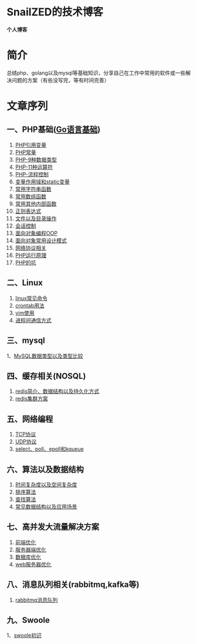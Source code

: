 # SnailZED的技术博客

**个人博客**

# 简介
   
   总结php、golang以及mysql等基础知识，分享自己在工作中常用的软件或一些解决问题的方案（有些没写完，等有时间完善）

    
# 文章序列
    
## 一、PHP基础([Go语言基础](https://github.com/snailzed/gostudy))

1. [PHP引用变量](./php/1基础/1-PHP引用变量.md)
2. [PHP常量](./php/1基础/2-PHP常量.md)
3. [PHP-9种数据类型](./php/1基础/3-PHP数据类型.md)
4. [PHP-11种运算符](./php/1基础/4-PHP运算符.md)
5. [PHP-流程控制](./php/1基础/5-PHP流程控制.md)
6. [变量作用域和static变量](./php/1基础/6-变量作用域和static变量.md)
7. [常用字符串函数](./php/1基础/7-常用字符串函数.md)
8. [常用数组函数](./php/1基础/8-常用数组函数.md)
9. [常用其他内部函数](./php/1基础/9-常用其他内部函数.md)
10. [正则表达式](./php/1基础/10-正则表达式.md)
11. [文件以及目录操作](./php/1基础/11-文件以及目录操作.md)
12. [会话控制](./php/1基础/12-会话控制(session和cookie).md)
13. [面向对象编程OOP](./php/1基础/13-面向对象编程OOP.md)
14. [面向对象常用设计模式](./php/1基础/14-面向对象常用设计模式.md)
15. [网络协议相关](./php/1基础/15-网络协议相关.md)
16. [PHP运行原理](./php/1基础/16-PHP运行原理.md)
17. [PHP的坑](./php/1基础/20-php的坑.md)

## 二、Linux

1. [linux常见命令](./linux/1-Linux常见命令.md)
2. [crontab用法](./linux/2-crontab用法.md)
3. [vim使用](./linux/3-vim编辑器使用.md)
4. [进程间通信方式](./linux/4-进程间通信方式.md)

## 三、mysql

1、[MySQL数据类型以及类型比较](./mysql/1-MySQL数据类型以及类型比较.md)


## 四、缓存相关(NOSQL)

1. [redis简介、数据结构以及持久化方式](./缓存解决方案/1-redis简介、数据结构和持久化方式.md)
2. [redis集群方案](./缓存解决方案/2-redis集群方案.md)  


## 五、网络编程

1. [TCP协议](./网络编程/1-tcp协议.md)
2. [UDP协议](./网络编程/2-UDP协议.md)
3. [select、poll、epoll和kqueue](./网络编程/3-select、poll、epoll和kqueue网络模型.md)

## 六、算法以及数据结构

1. [时间复杂度以及空间复杂度](./算法以及数据结构/0-时间复杂度以及空间复杂度简介以及计算方法.md)
2. [排序算法](./算法以及数据结构/1-排序算法.md)
3. [查找算法](./算法以及数据结构/2-查找算法.md)
4. [常见数据结构以及应用场景](./算法以及数据结构/3-数据结构以及应用场景.md)


## 七、高并发大流量解决方案

1. [前端优化](./高并发大流量解决方案/1-前端优化方案.md)
2. [服务器端优化](./高并发大流量解决方案/2-服务器端优化.md)
3. [数据库优化](./高并发大流量解决方案/3-数据库优化.md)
4. [web服务器优化](./高并发大流量解决方案/4-web服务器优化.md)


## 八、消息队列相关(rabbitmq,kafka等)

1. [rabbitmq消息队列](./queue/1-rabbitmq.md)


## 九、Swoole

1、[swoole初识](./swoole/1-swoole初识.md)



 